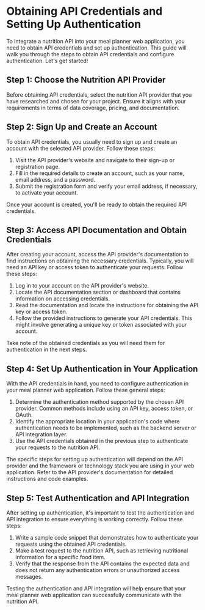 # Obtaining API Credentials and Setting Up Authentication

To integrate a nutrition API into your meal planner web application, you need to obtain API credentials and set up authentication. This guide will walk you through the steps to obtain API credentials and configure authentication. Let's get started!

## Step 1: Choose the Nutrition API Provider

Before obtaining API credentials, select the nutrition API provider that you have researched and chosen for your project. Ensure it aligns with your requirements in terms of data coverage, pricing, and documentation.

## Step 2: Sign Up and Create an Account

To obtain API credentials, you usually need to sign up and create an account with the selected API provider. Follow these steps:

1. Visit the API provider's website and navigate to their sign-up or registration page.
2. Fill in the required details to create an account, such as your name, email address, and a password.
3. Submit the registration form and verify your email address, if necessary, to activate your account.

Once your account is created, you'll be ready to obtain the required API credentials.

## Step 3: Access API Documentation and Obtain Credentials

After creating your account, access the API provider's documentation to find instructions on obtaining the necessary credentials. Typically, you will need an API key or access token to authenticate your requests. Follow these steps:

1. Log in to your account on the API provider's website.
2. Locate the API documentation section or dashboard that contains information on accessing credentials.
3. Read the documentation and locate the instructions for obtaining the API key or access token.
4. Follow the provided instructions to generate your API credentials. This might involve generating a unique key or token associated with your account.

Take note of the obtained credentials as you will need them for authentication in the next steps.

## Step 4: Set Up Authentication in Your Application

With the API credentials in hand, you need to configure authentication in your meal planner web application. Follow these general steps:

1. Determine the authentication method supported by the chosen API provider. Common methods include using an API key, access token, or OAuth.
2. Identify the appropriate location in your application's code where authentication needs to be implemented, such as the backend server or API integration layer.
3. Use the API credentials obtained in the previous step to authenticate your requests to the nutrition API.

The specific steps for setting up authentication will depend on the API provider and the framework or technology stack you are using in your web application. Refer to the API provider's documentation for detailed instructions and code examples.

## Step 5: Test Authentication and API Integration

After setting up authentication, it's important to test the authentication and API integration to ensure everything is working correctly. Follow these steps:

1. Write a sample code snippet that demonstrates how to authenticate your requests using the obtained API credentials.
2. Make a test request to the nutrition API, such as retrieving nutritional information for a specific food item.
3. Verify that the response from the API contains the expected data and does not return any authentication errors or unauthorized access messages.

Testing the authentication and API integration will help ensure that your meal planner web application can successfully communicate with the nutrition API.

